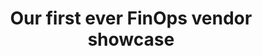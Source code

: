 ---
title: Our first ever FinOps vendor showcase
description: Vendor members were invited to shortly present their products to the community. Check out this showcase and celebration of all the interesting tools and platforms that help us make sense of cloud costs.
date-added: Dec 2021
type: Video
source: Foundation Contribution
label: 
link: https://youtu.be/1iBY_cfK4Rc
cloud-provider: 
  - Multi-Cloud
framework-capabilities:
permalink: /resources/not-here/
weight: 30
listing: true
---